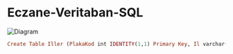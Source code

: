 # Eczane-Veritaban-SQL

![Diagram](https://user-images.githubusercontent.com/116449607/199587416-aff0c96c-5edc-4db0-a6e6-95babbd79c89.png)

```ruby
Create Table Iller (PlakaKod int IDENTITY(1,1) Primary Key, Il varchar(100))
```
